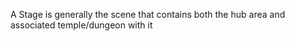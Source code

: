 A Stage is generally the scene that contains both the hub area and associated temple/dungeon with it
